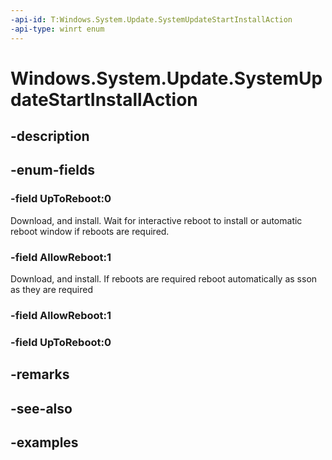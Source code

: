 ```yaml
---
-api-id: T:Windows.System.Update.SystemUpdateStartInstallAction
-api-type: winrt enum
---
```


<!-- Enumeration syntax.
public enum SystemUpdateStartInstallAction : int 
-->

# Windows.System.Update.SystemUpdateStartInstallAction

## -description

## -enum-fields
### -field UpToReboot:0
Download, and install.  Wait for interactive reboot to install or automatic reboot window if reboots are required.

### -field AllowReboot:1
Download, and install.  If reboots are required reboot automatically as sson as they are required

### -field AllowReboot:1


### -field UpToReboot:0


## -remarks

## -see-also

## -examples




